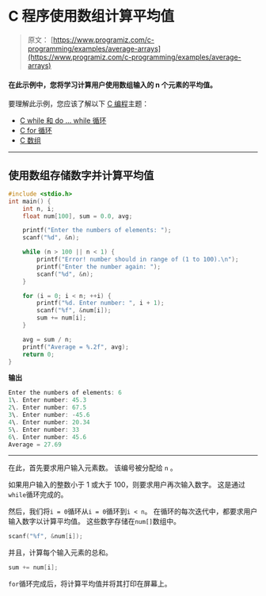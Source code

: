 # C 程序使用数组计算平均值

> 原文： [https://www.programiz.com/c-programming/examples/average-arrays](https://www.programiz.com/c-programming/examples/average-arrays)

#### 在此示例中，您将学习计算用户使用数组输入的 n 个元素的平均值。

要理解此示例，您应该了解以下 [C 编程](/c-programming "C tutorial")主题：

*   [C while 和 do ... while 循环](/c-programming/c-do-while-loops)
*   [C for 循环](/c-programming/c-for-loop)
*   [C 数组](/c-programming/c-arrays)

* * *

## 使用数组存储数字并计算平均值

```c
#include <stdio.h>
int main() {
    int n, i;
    float num[100], sum = 0.0, avg;

    printf("Enter the numbers of elements: ");
    scanf("%d", &n);

    while (n > 100 || n < 1) {
        printf("Error! number should in range of (1 to 100).\n");
        printf("Enter the number again: ");
        scanf("%d", &n);
    }

    for (i = 0; i < n; ++i) {
        printf("%d. Enter number: ", i + 1);
        scanf("%f", &num[i]);
        sum += num[i];
    }

    avg = sum / n;
    printf("Average = %.2f", avg);
    return 0;
} 
```

**输出**

```c
Enter the numbers of elements: 6
1\. Enter number: 45.3
2\. Enter number: 67.5
3\. Enter number: -45.6
4\. Enter number: 20.34
5\. Enter number: 33
6\. Enter number: 45.6
Average = 27.69 
```

* * *

在此，首先要求用户输入元素数。 该编号被分配给 `n` 。

如果用户输入的整数小于 1 或大于 100，则要求用户再次输入数字。 这是通过`while`循环完成的。

然后，我们将`i = 0`循环从`i = 0`循环到`i < n`。 在循环的每次迭代中，都要求用户输入数字以计算平均值。 这些数字存储在`num[]`数组中。

```c
scanf("%f", &num[i]); 
```

并且，计算每个输入元素的总和。

```c
sum += num[i]; 
```

`for`循环完成后，将计算平均值并将其打印在屏幕上。